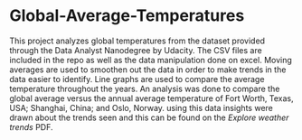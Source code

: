 # Global-Average-Temperatures

This project analyzes global temperatures from the dataset provided through the Data Analyst Nanodegree by Udacity.
The CSV files are included in the repo as well as the data manipulation done on excel.
Moving averages are used to smoothen out the data in order to make trends in the data easier to identify.
Line graphs are used to compare the average temperature throughout the years.
An analysis was done to compare the global average versus the annual average temperature of Fort Worth, Texas, USA; Shanghai, China;
and Oslo, Norway. using this data insights were drawn about the trends seen and this can be found on the *Explore weather trends* PDF. 
